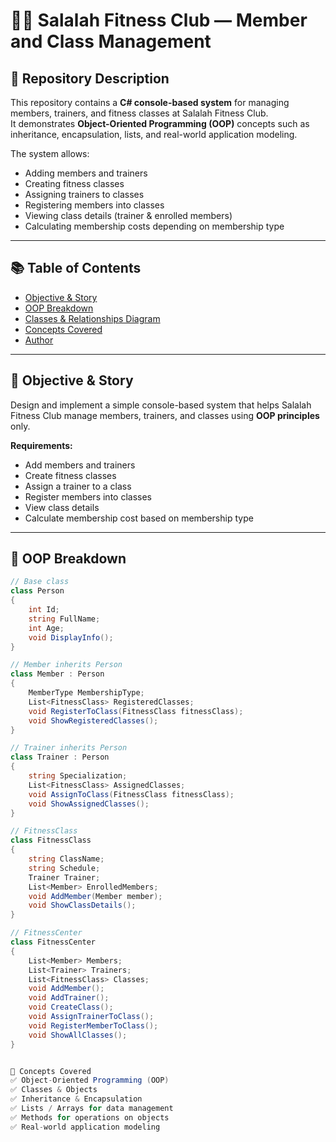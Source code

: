 # 🏋️‍♂️ Salalah Fitness Club — Member and Class Management

## 📘 Repository Description
This repository contains a **C# console-based system** for managing members, trainers, and fitness classes at Salalah Fitness Club.  
It demonstrates **Object-Oriented Programming (OOP)** concepts such as inheritance, encapsulation, lists, and real-world application modeling.

The system allows:
- Adding members and trainers  
- Creating fitness classes  
- Assigning trainers to classes  
- Registering members into classes  
- Viewing class details (trainer & enrolled members)  
- Calculating membership costs depending on membership type  

---

## 📚 Table of Contents
- [Objective & Story](#-objective--story)
- [OOP Breakdown](#-oop-breakdown)
- [Classes & Relationships Diagram](#-classes--relationships-diagram)
- [Concepts Covered](#-concepts-covered)
- [Author](#-author)

---

## 🎯 Objective & Story
Design and implement a simple console-based system that helps Salalah Fitness Club manage members, trainers, and classes using **OOP principles** only.

**Requirements:**
- Add members and trainers  
- Create fitness classes  
- Assign a trainer to a class  
- Register members into classes  
- View class details  
- Calculate membership cost based on membership type  

---

## 🧩 OOP Breakdown

```csharp
// Base class
class Person
{
    int Id;
    string FullName;
    int Age;
    void DisplayInfo();
}

// Member inherits Person
class Member : Person
{
    MemberType MembershipType;
    List<FitnessClass> RegisteredClasses;
    void RegisterToClass(FitnessClass fitnessClass);
    void ShowRegisteredClasses();
}

// Trainer inherits Person
class Trainer : Person
{
    string Specialization;
    List<FitnessClass> AssignedClasses;
    void AssignToClass(FitnessClass fitnessClass);
    void ShowAssignedClasses();
}

// FitnessClass
class FitnessClass
{
    string ClassName;
    string Schedule;
    Trainer Trainer;
    List<Member> EnrolledMembers;
    void AddMember(Member member);
    void ShowClassDetails();
}

// FitnessCenter
class FitnessCenter
{
    List<Member> Members;
    List<Trainer> Trainers;
    List<FitnessClass> Classes;
    void AddMember();
    void AddTrainer();
    void CreateClass();
    void AssignTrainerToClass();
    void RegisterMemberToClass();
    void ShowAllClasses();
}


🧠 Concepts Covered
✅ Object-Oriented Programming (OOP)
✅ Classes & Objects
✅ Inheritance & Encapsulation
✅ Lists / Arrays for data management
✅ Methods for operations on objects
✅ Real-world application modeling


